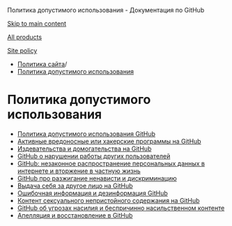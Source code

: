 Политика допустимого использования - Документация по GitHub

[Skip to main content](#main-content)

[All products](/ru)

[Site policy](/site-policy)

* [Политика сайта](/ru/site-policy)/
* [Политика допустимого использования](/ru/site-policy/acceptable-use-policies)

Политика допустимого использования
==========

* [Политика допустимого использования GitHub](/ru/site-policy/acceptable-use-policies/github-acceptable-use-policies)
* [Активные вредоносные или хакерские программы на GitHub](/ru/site-policy/acceptable-use-policies/github-active-malware-or-exploits)
* [Издевательства и домогательства на GitHub](/ru/site-policy/acceptable-use-policies/github-bullying-and-harassment)
* [GitHub о нарушении работы других пользователей](/ru/site-policy/acceptable-use-policies/github-disrupting-the-experience-of-other-users)
* [GitHub: незаконное распространение персональных данных в интернете и вторжение в частную жизнь](/ru/site-policy/acceptable-use-policies/github-doxxing-and-invasion-of-privacy)
* [GitHub про разжигание ненависти и дискриминацию](/ru/site-policy/acceptable-use-policies/github-hate-speech-and-discrimination)
* [Выдача себя за другое лицо на GitHub](/ru/site-policy/acceptable-use-policies/github-impersonation)
* [Ошибочная информация и дезинформация GitHub](/ru/site-policy/acceptable-use-policies/github-misinformation-and-disinformation)
* [Контент сексуального непристойного содержания на GitHub](/ru/site-policy/acceptable-use-policies/github-sexually-obscene-content)
* [GitHub об угрозах насилия и беспричинно насильственном контенте](/ru/site-policy/acceptable-use-policies/github-threats-of-violence-and-gratuitously-violent-content)
* [Апелляция и восстановление в GitHub](/ru/site-policy/acceptable-use-policies/github-appeal-and-reinstatement)
